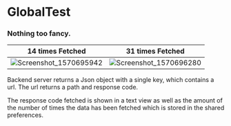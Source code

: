 # GlobalTest
 
### Nothing too fancy.

| 14 times Fetched | 31 times Fetched |
|---|---|
|![Screenshot_1570695942](https://user-images.githubusercontent.com/15348446/66551839-256f5b80-eb40-11e9-8246-5a27ad57fab6.png)|![Screenshot_1570696280](https://user-images.githubusercontent.com/15348446/66552141-bba38180-eb40-11e9-8536-f5ea02501111.png)|

Backend server returns a Json object with a single key, which contains a url. The url returns a path and response code.

The response code fetched is shown in a text view as well as the amount of the number of times the data has been fetched which is stored in the shared preferences.
